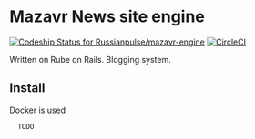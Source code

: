 # Mazavr News site engine

[ ![Codeship Status for Russianpulse/mazavr-engine](https://codeship.com/projects/1255bcc0-2427-0134-09ef-76d3d72b136a/status?branch=master)](https://codeship.com/projects/161378) [![CircleCI](https://circleci.com/gh/Russianpulse/mazavr-engine.svg?style=svg)](https://circleci.com/gh/Russianpulse/mazavr-engine)

Written on Rube on Rails. Blogging system.

## Install

Docker is used

      TODO
